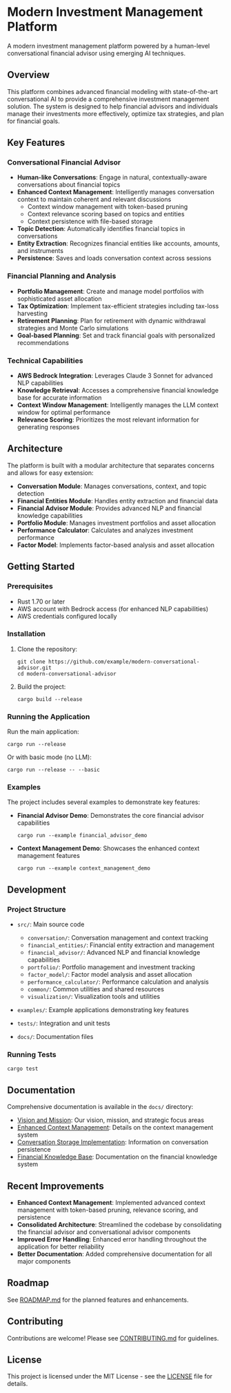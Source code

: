 # Modern Investment Management Platform

A modern investment management platform powered by a human-level conversational financial advisor using emerging AI techniques.

## Overview

This platform combines advanced financial modeling with state-of-the-art conversational AI to provide a comprehensive investment management solution. The system is designed to help financial advisors and individuals manage their investments more effectively, optimize tax strategies, and plan for financial goals.

## Key Features

### Conversational Financial Advisor

- **Human-like Conversations**: Engage in natural, contextually-aware conversations about financial topics
- **Enhanced Context Management**: Intelligently manages conversation context to maintain coherent and relevant discussions
  - Context window management with token-based pruning
  - Context relevance scoring based on topics and entities
  - Context persistence with file-based storage
- **Topic Detection**: Automatically identifies financial topics in conversations
- **Entity Extraction**: Recognizes financial entities like accounts, amounts, and instruments
- **Persistence**: Saves and loads conversation context across sessions

### Financial Planning and Analysis

- **Portfolio Management**: Create and manage model portfolios with sophisticated asset allocation
- **Tax Optimization**: Implement tax-efficient strategies including tax-loss harvesting
- **Retirement Planning**: Plan for retirement with dynamic withdrawal strategies and Monte Carlo simulations
- **Goal-based Planning**: Set and track financial goals with personalized recommendations

### Technical Capabilities

- **AWS Bedrock Integration**: Leverages Claude 3 Sonnet for advanced NLP capabilities
- **Knowledge Retrieval**: Accesses a comprehensive financial knowledge base for accurate information
- **Context Window Management**: Intelligently manages the LLM context window for optimal performance
- **Relevance Scoring**: Prioritizes the most relevant information for generating responses

## Architecture

The platform is built with a modular architecture that separates concerns and allows for easy extension:

- **Conversation Module**: Manages conversations, context, and topic detection
- **Financial Entities Module**: Handles entity extraction and financial data
- **Financial Advisor Module**: Provides advanced NLP and financial knowledge capabilities
- **Portfolio Module**: Manages investment portfolios and asset allocation
- **Performance Calculator**: Calculates and analyzes investment performance
- **Factor Model**: Implements factor-based analysis and asset allocation

## Getting Started

### Prerequisites

- Rust 1.70 or later
- AWS account with Bedrock access (for enhanced NLP capabilities)
- AWS credentials configured locally

### Installation

1. Clone the repository:
   ```
   git clone https://github.com/example/modern-conversational-advisor.git
   cd modern-conversational-advisor
   ```

2. Build the project:
   ```
   cargo build --release
   ```

### Running the Application

Run the main application:
```
cargo run --release
```

Or with basic mode (no LLM):
```
cargo run --release -- --basic
```

### Examples

The project includes several examples to demonstrate key features:

- **Financial Advisor Demo**: Demonstrates the core financial advisor capabilities
  ```
  cargo run --example financial_advisor_demo
  ```

- **Context Management Demo**: Showcases the enhanced context management features
  ```
  cargo run --example context_management_demo
  ```

## Development

### Project Structure

- `src/`: Main source code
  - `conversation/`: Conversation management and context tracking
  - `financial_entities/`: Financial entity extraction and management
  - `financial_advisor/`: Advanced NLP and financial knowledge capabilities
  - `portfolio/`: Portfolio management and investment tracking
  - `factor_model/`: Factor model analysis and asset allocation
  - `performance_calculator/`: Performance calculation and analysis
  - `common/`: Common utilities and shared resources
  - `visualization/`: Visualization tools and utilities

- `examples/`: Example applications demonstrating key features
- `tests/`: Integration and unit tests
- `docs/`: Documentation files

### Running Tests

```
cargo test
```

## Documentation

Comprehensive documentation is available in the `docs/` directory:

- [Vision and Mission](VISION.md): Our vision, mission, and strategic focus areas
- [Enhanced Context Management](docs/ENHANCED_CONTEXT_MANAGEMENT.md): Details on the context management system
- [Conversation Storage Implementation](docs/CONVERSATION_STORAGE_IMPLEMENTATION.md): Information on conversation persistence
- [Financial Knowledge Base](docs/FINANCIAL_KNOWLEDGE_BASE.md): Documentation on the financial knowledge system

## Recent Improvements

- **Enhanced Context Management**: Implemented advanced context management with token-based pruning, relevance scoring, and persistence
- **Consolidated Architecture**: Streamlined the codebase by consolidating the financial advisor and conversational advisor components
- **Improved Error Handling**: Enhanced error handling throughout the application for better reliability
- **Better Documentation**: Added comprehensive documentation for all major components

## Roadmap

See [ROADMAP.md](ROADMAP.md) for the planned features and enhancements.

## Contributing

Contributions are welcome! Please see [CONTRIBUTING.md](CONTRIBUTING.md) for guidelines.

## License

This project is licensed under the MIT License - see the [LICENSE](LICENSE) file for details.
